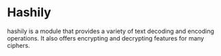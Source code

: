 # Hashily
hashily is a module that provides a variety of text decoding and encoding operations. It also offers encrypting and decrypting features for many ciphers.
